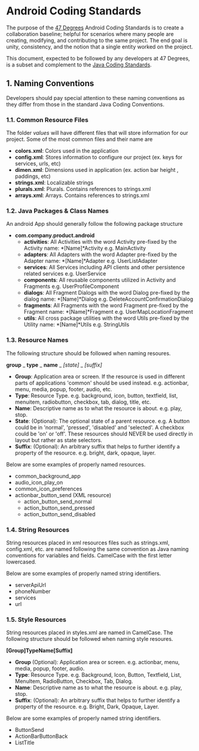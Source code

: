 # Android Coding Standards

The purpose of the [47 Degrees](http://47deg.com) Android Coding Standards is to create a collaboration baseline; helpful for scenarios where many people are creating, modifying, and contributing to the same project. The end goal is unity, consistency, and the notion that a single entity worked on the project.

This document, expected to be followed by any developers at 47 Degrees, is a subset and complement to the [Java Coding Standards](../).

## 1. Naming Conventions

Developers should pay special attention to these naming conventions as they differ from those in the standard Java Coding Conventions.

### 1.1. Common Resource Files

The folder *values* will have different files that will store information for our project. 
Some of the most common files and their name are

* **colors.xml**: Colors used in the application
* **config.xml**: Stores information to configure our project (ex. keys for services, urls, etc)
* **dimen.xml**: Dimensions used in application (ex. action bar height , paddings, etc)
* **strings.xml**: Localizable strings
* **plurals.xml**: Plurals. Contains references to strings.xml
* **arrays.xml**: Arrays. Contains references to strings.xml 

### 1.2. Java Packages & Class Names

An android App should generally follow the following package structure

* **com.company.product.android**
	- **activities**: All Activities with the word Activity pre-fixed by the Activity name: *[Name]*Activity e.g. MainActivity
	- **adapters**: All Adapters with the word Adapter pre-fixed by the Adapter name: *[Name]*Adapter e.g. UserListAdapter
	- **services**: All Services including API clients and other persistence related services e.g. UserService
	- **components**: All reusable components utilized in Activity and Fragments e.g. UserProfileComponent
	- **dialogs**: All Fragment Dialogs with the word Dialog pre-fixed by the dialog name: *[Name]*Dialog e.g. DeleteAccountConfirmationDialog
	- **fragments**: All Fragments with the word Fragment pre-fixed by the Fragment name: *[Name]*Fragment e.g. UserMapLocationFragment
	- **utils**: All cross package utilities with the word Utils pre-fixed by the Utility name: *[Name]*Utils e.g. StringUtils

### 1.3. Resource Names

The following structure should be followed when naming resoures.

**group** _ **type** _ **name** _ *[state]* _ *[suffix]*

* **Group**: Application area or screen. If the resource is used in different parts of applications 'common' should be used instead. e.g. actionbar, menu, media, popup, footer, audio, etc.
* **Type**: Resource Type. e.g. background, icon, button, textfield, list, menuitem, radiobutton, checkbox, tab, dialog, title, etc.
* **Name**: Descriptive name as to what the resource is about. e.g. play, stop.
* **State**: (Optional): The optional state of a parent resource. e.g. A button could be in 'normal', 'pressed', 'disabled' and 'selected'. A checkbox could be 'on' or 'off'. These resources should NEVER be used directly in layout but rather as state selectors.
* **Suffix**: (Optional): An arbitrary suffix that helps to further identify a property of the resource. e.g. bright, dark, opaque, layer.

Below are some examples of properly named resources.

* common_background_app
* audio_icon_play_on
* common_icon_preferences
* actionbar_button_send (XML resource)
	- action_button_send_normal
	- action_button_send_pressed
	- action_button_send_disabled

### 1.4. String Resources

String resources placed in xml resources files such as strings.xml, config.xml, etc. are named following the same convention as Java naming conventions for variables and fields. CamelCase with the first letter lowercased.

Below are some examples of properly named string identifiers.

* serverApiUrl
* phoneNumber
* services
* url

### 1.5. Style Resources

String resources placed in styles.xml are named in CamelCase.
The following structure should be followed when naming style resoures.

**[Group]TypeName[Suffix]**

* **Group** (Optional): Application area or screen. e.g. actionbar, menu, media, popup, footer, audio.
* **Type**: Resource Type. e.g. Background, Icon, Button, Textfield, List, MenuItem, RadioButton, Checkbox, Tab, Dialog.
* **Name**: Descriptive name as to what the resource is about. e.g. play, stop.
* **Suffix**: (Optional): An arbitrary suffix that helps to further identify a property of the resource. e.g. Bright, Dark, Opaque, Layer.

Below are some examples of properly named string identifiers.

* ButtonSend
* ActionBarButtonBack
* ListTitle